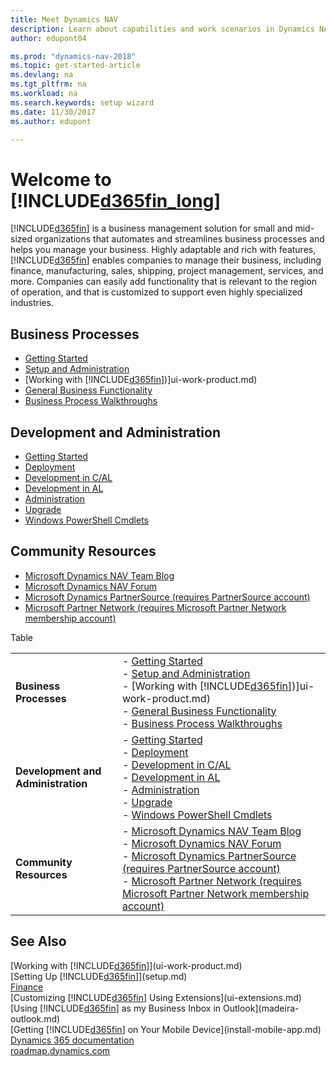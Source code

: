 ```yaml
---
title: Meet Dynamics NAV
description: Learn about capabilities and work scenarios in Dynamics NAV, a business management solution for small and mid-sized organizations.
author: edupont04

ms.prod: "dynamics-nav-2018"
ms.topic: get-started-article
ms.devlang: na
ms.tgt_pltfrm: na
ms.workload: na
ms.search.keywords: setup wizard
ms.date: 11/30/2017
ms.author: edupont

---
```

# Welcome to [!INCLUDE[d365fin_long](includes/d365fin_long_md.md)]
[!INCLUDE[d365fin](includes/d365fin_md.md)] is a business management solution for small and mid-sized organizations that automates and streamlines business processes and helps you manage your business. Highly adaptable and rich with features, [!INCLUDE[d365fin](includes/d365fin_md.md)] enables companies to manage their business, including finance, manufacturing, sales, shipping, project management, services, and more. Companies can easily add functionality that is relevant to the region of operation, and that is customized to support even highly specialized industries.  

## Business Processes
-   [Getting Started](across-get-started.md)  
-   [Setup and Administration](setup.md)  
-   [Working with [!INCLUDE[d365fin](includes/d365fin_md.md)])]ui-work-product.md)  
-   [General Business Functionality](ui-across-business-areas.md)  
-   [Business Process Walkthroughs](walkthrough-business-process-walkthroughs.md)  

## Development and Administration
-   [Getting Started](/dynamics-nav/index)  
-   [Deployment](/dynamics-nav/deployment.md)  
-   [Development in C/AL](/dynamics-nav/Development)  
-   [Development in AL](/dynamics-nav/developer/devenv-dev-overview)  
-   [Administration](/dynamics-nav/administration)  
-   [Upgrade](/dynamics-nav/upgrading-to-microsoft-dynamics-nav)  
-  [Windows PowerShell Cmdlets](powershell/dynamics-nav/overview?view=dynamicsnav-ps-2018)

## Community Resources
-   [Microsoft Dynamics NAV Team Blog](https://blogs.msdn.microsoft.com/nav/)  
-   [Microsoft Dynamics NAV Forum](http://community.dynamics.com/product/nav/f/34.aspx)  
-   [Microsoft Dynamics PartnerSource \(requires PartnerSource account\)](https://mbs.microsoft.com/partnersource)  
-   [Microsoft Partner Network \(requires Microsoft Partner Network membership account\)](https://mspartner.microsoft.com/en/us/Pages/index.aspx)

Table

|||  
|-|-|  
|**Business Processes**|-   [Getting Started](across-get-started.md)<br />-   [Setup and Administration](setup.md)<br />-   [Working with [!INCLUDE[d365fin](includes/d365fin_md.md)])]ui-work-product.md)<br />-   [General Business Functionality](ui-across-business-areas.md)<br />-   [Business Process Walkthroughs](walkthrough-business-process-walkthroughs.md)|  
|**Development and Administration**|-   [Getting Started](/dynamics-nav/index)<br />-   [Deployment](/dynamics-nav/deployment.md)<br />-   [Development in C/AL](/dynamics-nav/Development)<br />-   [Development in AL](/dynamics-nav/developer/devenv-dev-overview)<br />-   [Administration](/dynamics-nav/administration)<br />-   [Upgrade](/dynamics-nav/upgrading-to-microsoft-dynamics-nav)<br />-  [Windows PowerShell Cmdlets](powershell/dynamics-nav/overview?view=dynamicsnav-ps-2018)|  
|**Community Resources**|-   [Microsoft Dynamics NAV Team Blog](https://blogs.msdn.microsoft.com/nav/)<br />-   [Microsoft Dynamics NAV Forum](http://community.dynamics.com/product/nav/f/34.aspx)<br />-   [Microsoft Dynamics PartnerSource \(requires PartnerSource account\)](https://mbs.microsoft.com/partnersource)<br />-   [Microsoft Partner Network \(requires Microsoft Partner Network membership account\)](https://mspartner.microsoft.com/en/us/Pages/index.aspx)|  


## See Also
[Working with [!INCLUDE[d365fin](includes/d365fin_md.md)]](ui-work-product.md)  
[Setting Up [!INCLUDE[d365fin](includes/d365fin_md.md)]](setup.md)  
[Finance](finance.md)  
[Customizing [!INCLUDE[d365fin](includes/d365fin_md.md)] Using Extensions](ui-extensions.md)  
[Using [!INCLUDE[d365fin](includes/d365fin_md.md)] as my Business Inbox in Outlook](madeira-outlook.md)  
[Getting [!INCLUDE[d365fin](includes/d365fin_md.md)] on Your Mobile Device](install-mobile-app.md)  
[Dynamics 365 documentation](https://docs.microsoft.com/en-us/dynamics365/#pivot=solutions&panel=solutions_financials)  
[roadmap.dynamics.com](https://roadmap.dynamics.com/#edition=1#application=a56e2c12-2a92-e611-80dc-c4346bac0910#status=3a708a86-ae97-e611-80df-c4346baceb68)  
